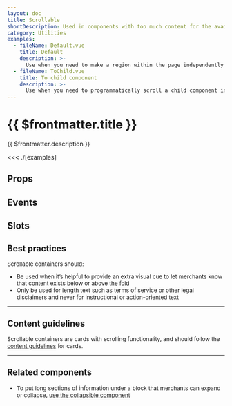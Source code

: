 ```yaml
---
layout: doc
title: Scrollable
shortDescription: Used in components with too much content for the available vertical space. Embeds long-form content in components like modals and popovers.
category: Utilities
examples:
  - fileName: Default.vue
    title: Default
    description: >-
      Use when you need to make a region within the page independently scrollable. It’s often used in modals and other panes where it’s helpful to provide an extra visual cue that content exists below or above the fold.
  - fileName: ToChild.vue
    title: To child component
    description: >-
      Use when you need to programmatically scroll a child component into view in the scrollable container.
---
```


# {{ $frontmatter.title }}

<Lede>

{{ $frontmatter.description }}

</Lede>

<Examples>

<<< ./[examples]

</Examples>

## Props

<PropsTable />

## Events

<EventsTable />

## Slots

<SlotsTable />

<div style="font-size: 0.8125rem">

## Best practices

Scrollable containers should:

- Be used when it’s helpful to provide an extra visual cue to let merchants know that content exists below or above the fold
- Only be used for length text such as terms of service or other legal disclaimers and never for instructional or action-oriented text

---

## Content guidelines

Scrollable containers are cards with scrolling functionality, and should follow the [content guidelines](https://polaris.shopify.com/components/layout-and-structure/legacy-card#content-guidelines) for cards.

---

## Related components

- To put long sections of information under a block that merchants can expand or collapse, [use the collapsible component](https://polaris.shopify.com/components/collapsible)

</div>
